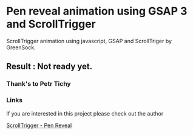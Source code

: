 # Pen reveal animation using GSAP 3 and ScrollTrigger
ScrollTrigger animation using javascript, GSAP and ScrollTriger by GreenSock.  

## Result : Not ready yet.

### Thank's to Petr Tichy

### Links 
If you are interested in this project please check out the author


[ScrollTrigger - Pen Reveal](https://ihatetomatoes.net/store/)
